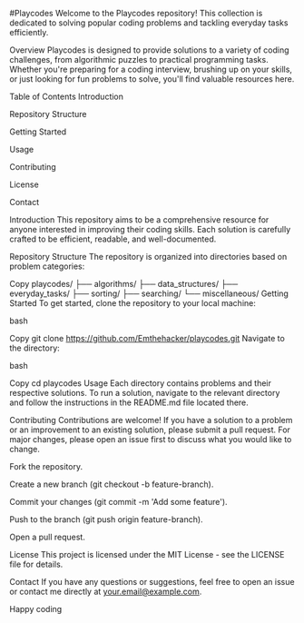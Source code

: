 #Playcodes
Welcome to the Playcodes repository! This collection is dedicated to solving popular coding problems and tackling everyday tasks efficiently.

Overview
Playcodes is designed to provide solutions to a variety of coding challenges, from algorithmic puzzles to practical programming tasks. Whether you're preparing for a coding interview, brushing up on your skills, or just looking for fun problems to solve, you'll find valuable resources here.

Table of Contents
Introduction

Repository Structure

Getting Started

Usage

Contributing

License

Contact

Introduction
This repository aims to be a comprehensive resource for anyone interested in improving their coding skills. Each solution is carefully crafted to be efficient, readable, and well-documented.

Repository Structure
The repository is organized into directories based on problem categories:


Copy
playcodes/
├── algorithms/
├── data_structures/
├── everyday_tasks/
├── sorting/
├── searching/
└── miscellaneous/
Getting Started
To get started, clone the repository to your local machine:

bash

Copy
git clone https://github.com/Emthehacker/playcodes.git
Navigate to the directory:

bash

Copy
cd playcodes
Usage
Each directory contains problems and their respective solutions. To run a solution, navigate to the relevant directory and follow the instructions in the README.md file located there.

Contributing
Contributions are welcome! If you have a solution to a problem or an improvement to an existing solution, please submit a pull request. For major changes, please open an issue first to discuss what you would like to change.

Fork the repository.

Create a new branch (git checkout -b feature-branch).

Commit your changes (git commit -m 'Add some feature').

Push to the branch (git push origin feature-branch).

Open a pull request.

License
This project is licensed under the MIT License - see the LICENSE file for details.

Contact
If you have any questions or suggestions, feel free to open an issue or contact me directly at your.email@example.com.

Happy coding
